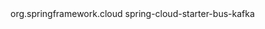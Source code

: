 
<dependency>
    <groupId>org.springframework.cloud</groupId>
    <artifactId>spring-cloud-starter-bus-kafka</artifactId>
</dependency>
